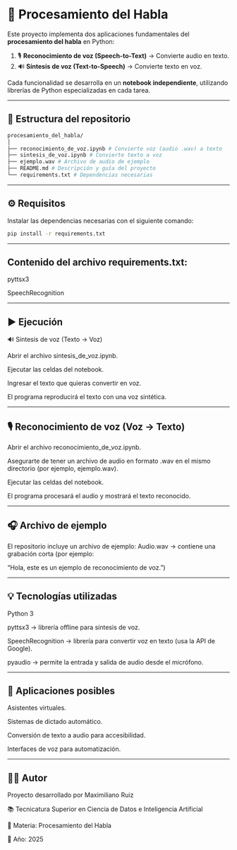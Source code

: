 # 🧠 Procesamiento del Habla

Este proyecto implementa dos aplicaciones fundamentales del **procesamiento del habla** en Python:

1. 🎙️ **Reconocimiento de voz (Speech-to-Text)** → Convierte audio en texto.  
2. 🔊 **Síntesis de voz (Text-to-Speech)** → Convierte texto en voz.

Cada funcionalidad se desarrolla en un **notebook independiente**, utilizando librerías de Python especializadas en cada tarea.

---

## 📁 Estructura del repositorio
```bash
procesamiento_del_habla/
│
├── reconocimiento_de_voz.ipynb # Convierte voz (audio .wav) a texto
├── sintesis_de_voz.ipynb # Convierte texto a voz
├── ejemplo.wav # Archivo de audio de ejemplo
├── README.md # Descripción y guía del proyecto
└── requirements.txt # Dependencias necesarias
```
---

## ⚙️ Requisitos

Instalar las dependencias necesarias con el siguiente comando:

```bash
pip install -r requirements.txt
```
---

## Contenido del archivo requirements.txt:
pyttsx3

SpeechRecognition

---

## ▶️ Ejecución
🔊 Síntesis de voz (Texto → Voz)

Abrir el archivo sintesis_de_voz.ipynb.

Ejecutar las celdas del notebook.

Ingresar el texto que quieras convertir en voz.

El programa reproducirá el texto con una voz sintética.

---

## 🎙️ Reconocimiento de voz (Voz → Texto)

Abrir el archivo reconocimiento_de_voz.ipynb.

Asegurarte de tener un archivo de audio en formato .wav en el mismo directorio (por ejemplo, ejemplo.wav).

Ejecutar las celdas del notebook.

El programa procesará el audio y mostrará el texto reconocido.

---

## 🎧 Archivo de ejemplo

El repositorio incluye un archivo de ejemplo:
Audio.wav → contiene una grabación corta (por ejemplo:

“Hola, este es un ejemplo de reconocimiento de voz.”)

---

## 💡 Tecnologías utilizadas

Python 3

pyttsx3 → librería offline para síntesis de voz.

SpeechRecognition → librería para convertir voz en texto (usa la API de Google).

pyaudio → permite la entrada y salida de audio desde el micrófono.

---

## 🧩 Aplicaciones posibles

Asistentes virtuales.

Sistemas de dictado automático.

Conversión de texto a audio para accesibilidad.

Interfaces de voz para automatización.

---

## 👨‍💻 Autor

Proyecto desarrollado por Maximiliano Ruiz

📚 Tecnicatura Superior en Ciencia de Datos e Inteligencia Artificial

🧾 Materia: Procesamiento del Habla

📅 Año: 2025